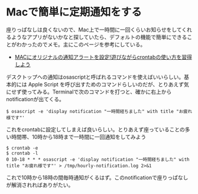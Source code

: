 # Macで簡単に定期通知をする

座りっぱなしは良くないので、Mac上で一時間に一回くらいお知らせをしてくれるようなアプリがないかなと探していたら、デフォルトの機能で簡単にできることがわかったのでメモ。主にこのページを参考にしている。

- [MACにオリジナルの通知アラートを設定!遊びながらcrontabの使い方を習得しよう](https://liginc.co.jp/295876)


デスクトップへの通知はosascriptと呼ばれるコマンドを使えばいいらしい。基本的には Apple Script を呼び出すためのコマンドらしいのだが、とりあえず気にせず使ってみる。Terminalで次のコマンドを打つと、確かに右上からnotificationが出てくる。

```
$ osascript -e 'display notification "一時間経ちました" with title "お疲れ様です"'
```


これをcrontabに設定してしまえば良いらしい。とりあえず座っていることの多い時間帯、10時から18時まで一時間に一回通知をしてみよう

```
$ crontab -e
$ crontab -l
0 10-18 * * * osascript -e 'display notification "一時間経ちました" with title "お疲れ様です"' > /tmp/hourly-notification.log 2>&1
```


これで10時から18時の間毎時通知がくるはず。このnotificationで座りっぱなしが解消されればありがたい。
